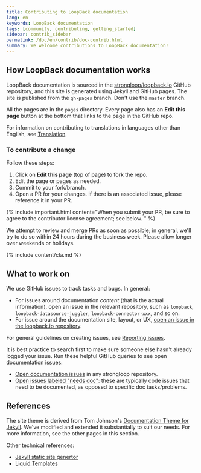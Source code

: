 ```yaml
---
title: Contributing to LoopBack documentation
lang: en
keywords: LoopBack documentation
tags: [community, contributing, getting_started]
sidebar: contrib_sidebar
permalink: /doc/en/contrib/doc-contrib.html
summary: We welcome contributions to LoopBack documentation!
---
```


## How LoopBack documentation works

LoopBack documentation is sourced in the [strongloop/loopback.io](https://github.com/strongloop/loopback.io/)
GitHub repository, and this site is generated using Jekyll and GitHub pages.  The site is published from the `gh-pages` branch.  Don't use the `master` branch.

All the pages are in the `pages` directory.  Every page also has an **Edit this page** button at the bottom
that links to the page in the GitHub repo.  

For information on contributing to translations in languages other than English, see [Translation](translation.html).

### To contribute a change

Follow these steps:

1. Click on **Edit this page** (top of page) to fork the repo.
1. Edit the page or pages as needed.
1. Commit to your fork/branch.
1. Open a PR for your changes.  If there is an associated issue, please reference it in your PR.

{% include important.html content="When you submit your PR, be sure to agree to the contributor license agreement; see below.
" %}

We attempt to review and merge PRs as soon as possible; in general, we'll try to do so within 24 hours during the business week.  Please allow longer over weekends or holidays.

{% include content/cla.md %}

## What to work on

We use GitHub issues to track tasks and bugs.  In general:

- For issues around documentation _content_ (that is the actual information), open an issue in the relevant repository, such as `loopback`, `loopback-datasource-juggler`, `loopback-connector-xxx`, and so on.
- For issue around the documentation site, layout, or UX, [open an issue in the loopback.io repository](https://github.com/strongloop/loopback.io/issues/new).

For general guidelines on creating issues, see [Reporting issues](Reporting-issues.html).

It is best practice to search first to make sure someone else hasn't already logged your issue.
Run these helpful GitHub queries to see open documentation issues:

- [Open documentation issues](https://github.com/issues?utf8=%E2%9C%93&q=is%3Aopen+is%3Aissue+label%3Adoc+org%3Astrongloop+) in any strongloop repository.
- [Open issues labeled "needs doc"](https://github.com/issues?utf8=%E2%9C%93&q=is%3Aopen+is%3Aissue+label%3Aneeds-doc+org%3Astrongloop+):  these are typically code issues that need to be documented, as opposed to specific doc tasks/problems.

## References

The site theme is derived from
Tom Johnson's [Documentation Theme for Jekyll](http://idratherbewriting.com/documentation-theme-jekyll/).
We've modified and extended it substantially to suit our needs.  For more information, see the
other pages in this section.

Other technical references:

- [Jekyll static site genertor](https://jekyllrb.com/)
- [Liquid Templates](https://shopify.github.io/liquid/)
